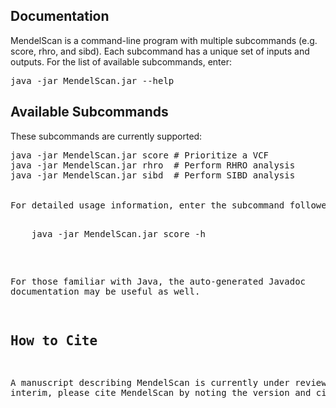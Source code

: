 ## Documentation ##

MendelScan is a command-line program with multiple subcommands (e.g. score, rhro, and sibd). Each subcommand has a unique set of inputs and outputs. For the list of available subcommands, enter:

<pre class="terminal">
java -jar MendelScan.jar --help
</pre>

## Available Subcommands ##

These subcommands are currently supported:

<pre class="terminal">
java -jar MendelScan.jar score # Prioritize a VCF
java -jar MendelScan.jar rhro  # Perform RHRO analysis
java -jar MendelScan.jar sibd  # Perform SIBD analysis
</pr>

For detailed usage information, enter the subcommand followed by -h or --help, e.g.:

<pre class="terminal">
	java -jar MendelScan.jar score -h
</pre>

For those familiar with Java, the auto-generated Javadoc documentation may be useful as well.

## How to Cite ##

A manuscript describing MendelScan is currently under review. In the interim, please cite MendelScan by noting the version and citing http://gmt.genome.wustl.edu/mendelscan.
